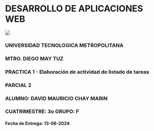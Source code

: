 DESARROLLO DE APLICACIONES WEB
===
![](https://blog.openclassrooms.com/es/wp-content/uploads/sites/5/2017/09/AdobeStock_126016889apaisado.jpg)
### UNIVERSIDAD TECNOLOGICA METROPOLITANA
### MTRO. DIEGO MAY TUZ
### PRACTICA 1 - Elaboración de actividad de listado de tareas
### PARCIAL 2
### ALUMNO: DAVID MAURICIO CHAY MARIN
### CUATRIMESTRE: 3o      GRUPO: F

#### Fecha de Entrega: 13-06-2024
